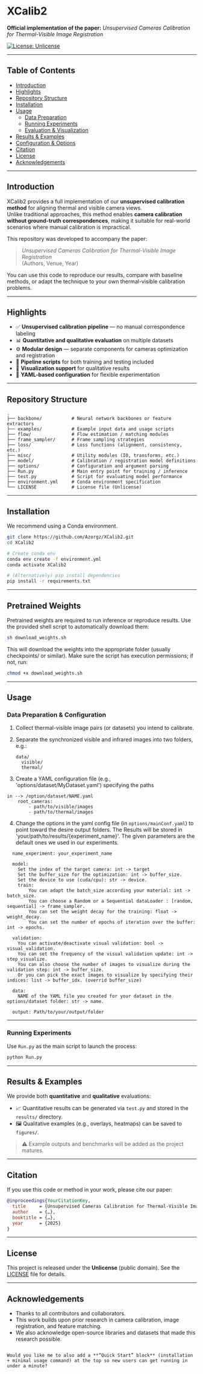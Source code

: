 # XCalib2  

**Official implementation of the paper:** *Unsupervised Cameras Calibration for Thermal-Visible Image Registration*  

[![License: Unlicense](https://img.shields.io/badge/license-Unlicense-lightgrey.svg)](LICENSE)  

---

## Table of Contents

- [Introduction](#introduction)  
- [Highlights](#highlights)  
- [Repository Structure](#repository-structure)  
- [Installation](#installation)  
- [Usage](#usage)  
  - [Data Preparation](#data-preparation)  
  - [Running Experiments](#running-experiments)  
  - [Evaluation & Visualization](#evaluation--visualization)  
- [Results & Examples](#results--examples)  
- [Configuration & Options](#configuration--options)  
- [Citation](#citation)  
- [License](#license)  
- [Acknowledgements](#acknowledgements)  

---

## Introduction

XCalib2 provides a full implementation of our **unsupervised calibration method** for aligning thermal and visible camera views.  
Unlike traditional approaches, this method enables **camera calibration without ground-truth correspondences**, making it suitable for real-world scenarios where manual calibration is impractical.  

This repository was developed to accompany the paper:  
> *Unsupervised Cameras Calibration for Thermal-Visible Image Registration*  
> (Authors, Venue, Year)  

You can use this code to reproduce our results, compare with baseline methods, or adapt the technique to your own thermal-visible calibration problems.

---

## Highlights

- ✅ **Unsupervised calibration pipeline** — no manual correspondence labeling 
- 📊 **Quantitative and qualitative evaluation** on multiple datasets
- ⚙️ **Modular design** — separate components for cameras optimization and registration 
- 🎥 **Pipeline scripts** for both training and testing included  
- 📂 **Visualization support** for qualitative results  
- 🔧 **YAML-based configuration** for flexible experimentation  

---

## Repository Structure

```text
.
├── backbone/           # Neural network backbones or feature extractors  
├── examples/           # Example input data and usage scripts  
├── flow/               # Flow estimation / matching modules  
├── frame_sampler/      # Frame sampling strategies  
├── loss/               # Loss functions (alignment, consistency, etc.)  
├── misc/               # Utility modules (IO, transforms, etc.)  
├── model/              # Calibration / registration model definitions  
├── options/            # Configuration and argument parsing  
├── Run.py              # Main entry point for training / inference  
├── test.py             # Script for evaluating model performance  
├── environment.yml     # Conda environment specification  
└── LICENSE             # License file (Unlicense)  
````

---

## Installation

We recommend using a Conda environment.

```bash
git clone https://github.com/Azorgz/XCalib2.git
cd XCalib2

# Create conda env
conda env create -f environment.yml
conda activate XCalib2

# (Alternatively) pip install dependencies
pip install -r requirements.txt
```
---
## Pretrained Weights

Pretrained weights are required to run inference or reproduce results.
Use the provided shell script to automatically download them:

```bash 
sh download_weights.sh
```


This will download the weights into the appropriate folder (usually checkpoints/ or similar).
Make sure the script has execution permissions; if not, run:

```bash 
chmod +x download_weights.sh
```

---

## Usage

### Data Preparation & Configuration

1. Collect thermal-visible image pairs (or datasets) you intend to calibrate.

2. Separate the synchronized visible and infrared images into two folders, e.g.:

   ```
   data/
     visible/
     thermal/
   ```

3. Create a YAML configuration file (e.g., 'options/dataset/MyDataset.yaml') specifying the paths
``` 
in --> /option/dataset/NAME.yaml
    root_cameras:
        - path/to/visible/images
        - path/to/thermal/images
```

4. Change the options in the yaml config file (in `options/mainConf.yaml`) to point toward the desire output folders. 
The Results will be stored in 'your/path/to/results/{experiment_name}'. The given parameters are the default ones we used in our experiments.

```
  name_experiment: your_experiment_name
  
  model:
    Set the index of the target camera: int -> target
    Set the buffer_size for the optimization: int -> buffer_size.
    Set the device to use (cuda/cpu): str -> device.
    train:
        You can adapt the batch_size according your material: int -> batch_size.
        You can choose a Random or a Sequential dataLoader : [random, sequential] -> frame_sampler.
        You can set the weight decay for the training: float -> weight_decay.
        You can set the number of epochs of iteration over the buffer: int -> epochs.
    
  validation:
    You can activate/deactivate visual validation: bool -> visual_validation.
    You can set the frequency of the visual validation update: int -> step_visualize.
    You can also choose the number of images to visualize during the validation step: int -> buffer_size.
    Or you can pick the exact images to visualize by specifying their indices: list -> buffer_idx. (overrid buffer_size)
    
  data:
    NAME of the YAML file you created for your dataset in the options/dataset folder: str -> name.
   
  output: Path/to/your/output/folder
```
---

### Running Experiments

Use `Run.py` as the main script to launch the process:

```bash
python Run.py
```
---

## Results & Examples

We provide both **quantitative** and **qualitative** evaluations:

* 📈 Quantitative results can be generated via `test.py` and stored in the `results/` directory.
* 🖼️ Qualitative examples (e.g., overlays, heatmaps) can be saved to `figures/`.

> ⚠️ Example outputs and benchmarks will be added as the project matures.

---

## Citation

If you use this code or method in your work, please cite our paper:

```bibtex
@inproceedings{YourCitationKey,
  title     = {Unsupervised Cameras Calibration for Thermal-Visible Image Registration},
  author    = {…},
  booktitle = {…},
  year      = {2025}
}
```

---

## License

This project is released under the **Unlicense** (public domain).
See the [LICENSE](LICENSE) file for details.

---

## Acknowledgements

* Thanks to all contributors and collaborators.
* This work builds upon prior research in camera calibration, image registration, and feature matching.
* We also acknowledge open-source libraries and datasets that made this research possible.

```

Would you like me to also add a **“Quick Start” block** (installation + minimal usage command) at the top so new users can get running in under a minute?
```

